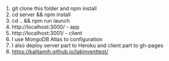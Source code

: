 1. git clone this folder and npm install
2. cd server && npm install
3. cd .. && npm run launch
4. http://localhost:3000/ - app
5. http://localhost:3001/ - client
6. I use MongoDB Atlas to configuration
7. I also deploy server part to Heroku and client part to gh-pages
8. https://kalitamih.github.io/labinventtest/
